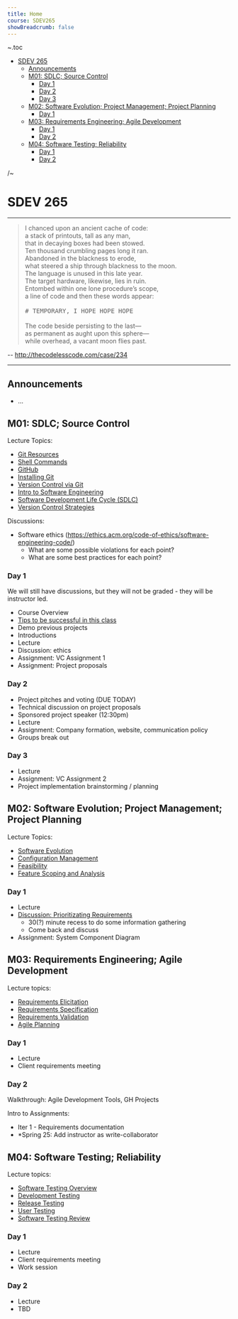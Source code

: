 ```yaml
---
title: Home
course: SDEV265
showBreadcrumb: false
---
```


~.toc

- [SDEV 265](#sdev-265)
  - [Announcements](#announcements)
  - [M01: SDLC; Source Control](#m01-sdlc-source-control)
    - [Day 1](#day-1)
    - [Day 2](#day-2)
    - [Day 3](#day-3)
  - [M02: Software Evolution; Project Management; Project Planning](#m02-software-evolution-project-management-project-planning)
    - [Day 1](#day-1-1)
  - [M03: Requirements Engineering; Agile Development](#m03-requirements-engineering-agile-development)
    - [Day 1](#day-1-2)
    - [Day 2](#day-2-1)
  - [M04: Software Testing; Reliability](#m04-software-testing-reliability)
    - [Day 1](#day-1-3)
    - [Day 2](#day-2-2)

/~

# SDEV 265

---

<blockquote>     
    I chanced upon an ancient cache of code:       <br />
    a stack of printouts, tall as any man,         <br />
    that in decaying boxes had been stowed.        <br />
    Ten thousand crumbling pages long it ran.      <br />
    Abandoned in the blackness to erode,           <br />
    what steered a ship through blackness to the moon. <br />
    The language is unused in this late year.      <br />
    The target hardware, likewise, lies in ruin.   <br />
    Entombed within one lone procedure’s scope,    <br />
    a line of code and then these words appear:    <br />
                                                  <br />
    <tt># TEMPORARY, I HOPE HOPE HOPE</tt>         <br />
                                                  <br />
    The code beside persisting to the last&mdash;<br />
    as permanent as aught upon this sphere&mdash;<br />
    while overhead, a vacant moon flies past.      <br />
</blockquote>

-- http://thecodelesscode.com/case/234

---

## Announcements

- ...

## M01: SDLC; Source Control

Lecture Topics:

- [Git Resources](../common/git_resoures.html?course=SDEV265)
- [Shell Commands](../common/basic_shell_commands.html?course=SDEV265)
- [GitHub](../common/github.html?course=SDEV265)
- [Installing Git](../common/installing_git.html?course=SDEV265)
- [Version Control via Git](../common/git_version_control.html?course=SDEV265)
- [Intro to Software Engineering](software_engineering.html)
- [Software Development Life Cycle (SDLC)](../SDEV120/sdlc.html?course=SDEV265)
- [Version Control Strategies](version_control_strategies.html)

<!--
- [Software Development Life Cycle (SDLC)](../common/sdlc.html?course=SDEV265)
Git: branch, branching strategies, merge, merge conflicts
-->

Discussions:

- Software ethics (https://ethics.acm.org/code-of-ethics/software-engineering-code/)
  - What are some possible violations for each point?
  - What are some best practices for each point?

### Day 1

We will still have discussions, but they will not be graded - they will be instructor led.

- Course Overview
- [Tips to be successful in this class](intro_to_course.html)
- Demo previous projects
- Introductions
- Lecture
- Discussion: ethics
- Assignment: VC Assignment 1
- Assignment: Project proposals

### Day 2

- Project pitches and voting (DUE TODAY)
- Technical discussion on project proposals
- Sponsored project speaker (12:30pm)
- Lecture
- Assignment: Company formation, website, communication policy
- Groups break out

### Day 3

- Lecture
- Assignment: VC Assignment 2
- Project implementation brainstorming / planning

## M02: Software Evolution; Project Management; Project Planning

Lecture Topics:

- [Software Evolution](software_evolution.html)
- [Configuration Management](configuration_management.html)
- [Feasibility](feasibility.html)
- [Feature Scoping and Analysis](feature_scoping_analysis.html)

### Day 1

- Lecture
- [Discussion: Prioritizating Requirements](discussions/prioritization_frameworks.html)
  - 30(?) minute recess to do some information gathering
  - Come back and discuss
- Assignment: System Component Diagram

## M03: Requirements Engineering; Agile Development

Lecture topics:

- [Requirements Elicitation](requirements_elicitation.html)
- [Requirements Specification](requirements_specification.html)
- [Requirements Validation](requirements_validation.html)
- [Agile Planning](agile_planning.html)

### Day 1

- Lecture
- Client requirements meeting

### Day 2

Walkthrough: Agile Development Tools, GH Projects

Intro to Assignments:

- Iter 1 - Requirements documentation
- \*Spring 25: Add instructor as write-collaborator

## M04: Software Testing; Reliability

Lecture topics:

- [Software Testing Overview](software_testing_overview.html)
- [Development Testing](development_testing.html)
- [Release Testing](release_testing.html)
- [User Testing](user_testing.html)
- [Software Testing Review](software_testing_review.html)

### Day 1

- Lecture
- Client requirements meeting
- Work session

### Day 2

- Lecture
- TBD

<!-- TODO: Test Driven Development, Unit testing demos -->

<!--


Intro to Assignments:

- Midterm Career Development and Review

### Day 8

Performance Review and Career Development


Intro to Assignments:

- Iteration 1 Release

### Day 10

TODO: Test Driven Development

Intro to Assignments:

- Iteration 2 Requirements Documentation
- Professional Development Seminar
- Performance Testing and Profiling

### Day 11

Professor out

### Day 12

Professor out

## M05: Data and Process Modeling

### Day 13

Review: [UML](../SDEV120/uml.html?course=SDEV265)

[Types of Data](types_of_data.html)

[Data Passing and APIs](data_passing_apis.html)

[Data Hierarchies](data_hierarchies.html)

[Data Modeling and Mapping](data_modeling_mapping.html)

## M06: Modular Design and SOLID Programming

### Day 14


[Modular Design](modular_design.html)

[Software Architectural Patterns](software_architectural_patterns.html)

[SOLID Programming Principles](solid.html)

- [Single Responsibility Principle](single_responsibility_principle.html)

- [Open/Closed Principle](open_closed_principle.html)

- [Liskov Substitution Principle](liskov_substitution_principle.html)

- [Interface Segregation Principle](interface_segregation_principle.html)

- [Dependency Inversion Principle](dependency_inversion_principle.html)

## M07: Distributed Architectures

### Day 15

[Distributed Systems](distributed_systems.html)

[Software Communication Patterns](software_communication_patterns.html)

...

Build Tools and Automation Assignment

-->
